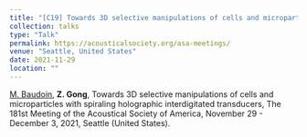 ```yaml
---
title: "[C19] Towards 3D selective manipulations of cells and microparticles with spiraling holographic interdigitated transducers"
collection: talks
type: "Talk"
permalink: https://acousticalsociety.org/asa-meetings/
venue: "Seattle, United States"
date: 2021-11-29
location: ""
---
```


<u>M. Baudoin</u>, <b>Z. Gong</b>, Towards 3D selective manipulations of cells and microparticles with spiraling holographic interdigitated transducers, The 181st Meeting of the Acoustical Society of America, November 29 - December 3, 2021, Seattle (United States).
